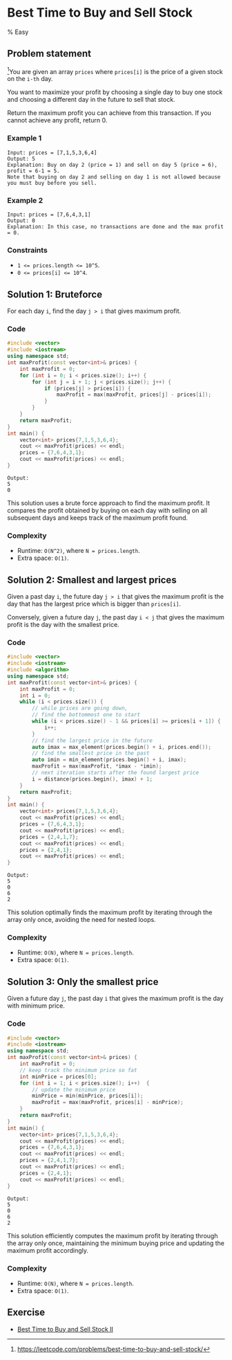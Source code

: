 # Best Time to Buy and Sell Stock
% Easy
## Problem statement

[^url]You are given an array `prices` where `prices[i]` is the price of a given stock on the `i-th` day.

You want to maximize your profit by choosing a single day to buy one stock and choosing a different day in the future to sell that stock.

Return the maximum profit you can achieve from this transaction. If you cannot achieve any profit, return 0.

[^url]: https://leetcode.com/problems/best-time-to-buy-and-sell-stock/
### Example 1
```text
Input: prices = [7,1,5,3,6,4]
Output: 5
Explanation: Buy on day 2 (price = 1) and sell on day 5 (price = 6), profit = 6-1 = 5.
Note that buying on day 2 and selling on day 1 is not allowed because you must buy before you sell.
```
### Example 2
```text
Input: prices = [7,6,4,3,1]
Output: 0
Explanation: In this case, no transactions are done and the max profit = 0.
``` 

### Constraints

* `1 <= prices.length <= 10^5`.
* `0 <= prices[i] <= 10^4`.

## Solution 1: Bruteforce

For each day `i`, find the day `j > i` that gives maximum profit.

### Code
```cpp
#include <vector>
#include <iostream>
using namespace std;
int maxProfit(const vector<int>& prices) {
    int maxProfit = 0;
    for (int i = 0; i < prices.size(); i++) {        
        for (int j = i + 1; j < prices.size(); j++) {
            if (prices[j] > prices[i]) {
                maxProfit = max(maxProfit, prices[j] - prices[i]);
            }
        }
    }
    return maxProfit;
}
int main() {
    vector<int> prices{7,1,5,3,6,4};
    cout << maxProfit(prices) << endl;
    prices = {7,6,4,3,1};
    cout << maxProfit(prices) << endl;
}
```
```text
Output:
5
0
```
This solution uses a brute force approach to find the maximum profit. It compares the profit obtained by buying on each day with selling on all subsequent days and keeps track of the maximum profit found. 

### Complexity

* Runtime: `O(N^2)`, where `N = prices.length`.
* Extra space: `O(1)`.

## Solution 2: Smallest and largest prices

Given a past day `i`, the future day `j > i` that gives the maximum profit is the day that has the largest price which is bigger than `prices[i]`.

Conversely, given a future day `j`, the past day `i < j` that gives the maximum profit is the day with the smallest price.

### Code
```cpp
#include <vector>
#include <iostream>
#include <algorithm>
using namespace std;
int maxProfit(const vector<int>& prices) {
    int maxProfit = 0;
    int i = 0;
    while (i < prices.size()) {
        // while prices are going down,
        // find the bottommost one to start
        while (i < prices.size() - 1 && prices[i] >= prices[i + 1]) {
            i++;
        }
        // find the largest price in the future
        auto imax = max_element(prices.begin() + i, prices.end());
        // find the smallest price in the past
        auto imin = min_element(prices.begin() + i, imax);
        maxProfit = max(maxProfit, *imax - *imin);
        // next iteration starts after the found largest price 
        i = distance(prices.begin(), imax) + 1;
    }
    return maxProfit;
}
int main() {
    vector<int> prices{7,1,5,3,6,4};
    cout << maxProfit(prices) << endl;
    prices = {7,6,4,3,1};
    cout << maxProfit(prices) << endl;
    prices = {2,4,1,7};
    cout << maxProfit(prices) << endl;
    prices = {2,4,1};
    cout << maxProfit(prices) << endl;
}
```
```text
Output:
5
0
6
2
```

This solution optimally finds the maximum profit by iterating through the array only once, avoiding the need for nested loops. 

### Complexity

* Runtime: `O(N)`, where `N = prices.length`.
* Extra space: `O(1)`.

## Solution 3: Only the smallest price

Given a future day `j`, the past day `i` that gives the maximum profit is the day with minimum price.

### Code
```cpp
#include <vector>
#include <iostream>
using namespace std;
int maxProfit(const vector<int>& prices) {
    int maxProfit = 0;
    // keep track the minimum price so fat
    int minPrice = prices[0]; 
    for (int i = 1; i < prices.size(); i++)  {
        // update the minimum price
        minPrice = min(minPrice, prices[i]);
        maxProfit = max(maxProfit, prices[i] - minPrice);
    }
    return maxProfit;
}
int main() {
    vector<int> prices{7,1,5,3,6,4};
    cout << maxProfit(prices) << endl;
    prices = {7,6,4,3,1};
    cout << maxProfit(prices) << endl;
    prices = {2,4,1,7};
    cout << maxProfit(prices) << endl;
    prices = {2,4,1};
    cout << maxProfit(prices) << endl;
}
```
```text
Output:
5
0
6
2
```
This solution efficiently computes the maximum profit by iterating through the array only once, maintaining the minimum buying price and updating the maximum profit accordingly.

### Complexity

* Runtime: `O(N)`, where `N = prices.length`.
* Extra space: `O(1)`.

## Exercise
- [Best Time to Buy and Sell Stock II](https://leetcode.com/problems/best-time-to-buy-and-sell-stock-ii/)
